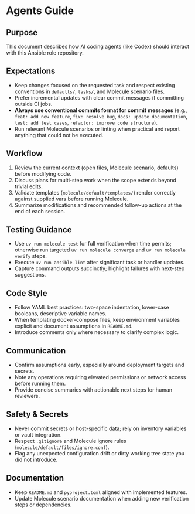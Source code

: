 # Agents Guide

## Purpose
This document describes how AI coding agents (like Codex) should interact with this Ansible role repository.

## Expectations
- Keep changes focused on the requested task and respect existing conventions in `defaults/`, `tasks/`, and Molecule scenario files.
- Prefer incremental updates with clear commit messages if committing outside CI jobs.
- **Always use conventional commits format for commit messages** (e.g., `feat: add new feature`, `fix: resolve bug`, `docs: update documentation`, `test: add test cases`, `refactor: improve code structure`).
- Run relevant Molecule scenarios or linting when practical and report anything that could not be executed.

## Workflow
1. Review the current context (open files, Molecule scenario, defaults) before modifying code.
2. Discuss plans for multi-step work when the scope extends beyond trivial edits.
3. Validate templates (`molecule/default/templates/`) render correctly against supplied vars before running Molecule.
4. Summarize modifications and recommended follow-up actions at the end of each session.

## Testing Guidance
- Use `uv run molecule test` for full verification when time permits; otherwise run targeted `uv run molecule converge` and `uv run molecule verify` steps.
- Execute `uv run ansible-lint` after significant task or handler updates.
- Capture command outputs succinctly; highlight failures with next-step suggestions.

## Code Style
- Follow YAML best practices: two-space indentation, lower-case booleans, descriptive variable names.
- When templating docker-compose files, keep environment variables explicit and document assumptions in `README.md`.
- Introduce comments only where necessary to clarify complex logic.

## Communication
- Confirm assumptions early, especially around deployment targets and secrets.
- Note any operations requiring elevated permissions or network access before running them.
- Provide concise summaries with actionable next steps for human reviewers.

## Safety & Secrets
- Never commit secrets or host-specific data; rely on inventory variables or vault integration.
- Respect `.gitignore` and Molecule ignore rules (`molecule/default/files/ignore.conf`).
- Flag any unexpected configuration drift or dirty working tree state you did not introduce.

## Documentation
- Keep `README.md` and `pyproject.toml` aligned with implemented features.
- Update Molecule scenario documentation when adding new verification steps or dependencies.
